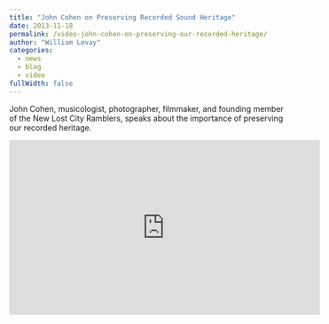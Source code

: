 ```yaml
---
title: "John Cohen on Preserving Recorded Sound Heritage"
date: 2013-11-18
permalink: /video-john-cohen-on-preserving-our-recorded-heritage/
author: "William Levay"
categories: 
  - news
  - blog
  - video
fullWidth: false
---
```


John Cohen, musicologist, photographer, filmmaker, and founding member of the New Lost City Ramblers, speaks about the importance of preserving our recorded heritage.

<iframe width="560" height="315" src="https://www.youtube.com/embed/W7K1sRp6OKw" title="YouTube video player" frameborder="0" allow="accelerometer; autoplay; clipboard-write; encrypted-media; gyroscope; picture-in-picture; web-share" allowfullscreen></iframe>